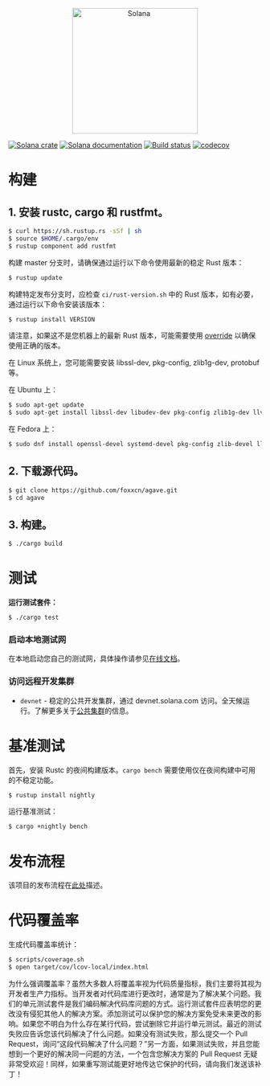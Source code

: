 <p align="center">
  <a href="https://solana.com">
    <img alt="Solana" src="https://i.imgur.com/0vfIMHo.png" width="250" />
  </a>
</p>

[![Solana crate](https://img.shields.io/crates/v/solana-core.svg)](https://crates.io/crates/solana-core)
[![Solana documentation](https://docs.rs/solana-core/badge.svg)](https://docs.rs/solana-core)
[![Build status](https://badge.buildkite.com/8cc350de251d61483db98bdfc895b9ea0ac8ffa4a32ee850ed.svg?branch=master)](https://buildkite.com/solana-labs/solana/builds?branch=master)
[![codecov](https://codecov.io/gh/solana-labs/solana/branch/master/graph/badge.svg)](https://codecov.io/gh/solana-labs/solana)

# 构建

## **1. 安装 rustc, cargo 和 rustfmt。**

```bash
$ curl https://sh.rustup.rs -sSf | sh
$ source $HOME/.cargo/env
$ rustup component add rustfmt
```

构建 master 分支时，请确保通过运行以下命令使用最新的稳定 Rust 版本：

```bash
$ rustup update
```

构建特定发布分支时，应检查 `ci/rust-version.sh` 中的 Rust 版本，如有必要，通过运行以下命令安装该版本：

```bash
$ rustup install VERSION
```
请注意，如果这不是您机器上的最新 Rust 版本，可能需要使用 [override](https://rust-lang.github.io/rustup/overrides.html) 以确保使用正确的版本。

在 Linux 系统上，您可能需要安装 libssl-dev, pkg-config, zlib1g-dev, protobuf 等。

在 Ubuntu 上：

```bash
$ sudo apt-get update
$ sudo apt-get install libssl-dev libudev-dev pkg-config zlib1g-dev llvm clang cmake make libprotobuf-dev protobuf-compiler
```

在 Fedora 上：

```bash
$ sudo dnf install openssl-devel systemd-devel pkg-config zlib-devel llvm clang cmake make protobuf-devel protobuf-compiler perl-core
```

## **2. 下载源代码。**

```bash
$ git clone https://github.com/foxxcn/agave.git
$ cd agave
```

## **3. 构建。**

```bash
$ ./cargo build
```

# 测试

**运行测试套件：**

```bash
$ ./cargo test
```

### 启动本地测试网

在本地启动您自己的测试网，具体操作请参见[在线文档](https://docs.solanalabs.com/clusters/benchmark)。

### 访问远程开发集群

* `devnet` - 稳定的公共开发集群，通过 devnet.solana.com 访问。全天候运行。了解更多关于[公共集群](https://docs.solanalabs.com/clusters)的信息。

# 基准测试

首先，安装 Rustc 的夜间构建版本。`cargo bench` 需要使用仅在夜间构建中可用的不稳定功能。

```bash
$ rustup install nightly
```

运行基准测试：

```bash
$ cargo +nightly bench
```

# 发布流程

该项目的发布流程在[此处](RELEASE.md)描述。

# 代码覆盖率

生成代码覆盖率统计：

```bash
$ scripts/coverage.sh
$ open target/cov/lcov-local/index.html
```

为什么强调覆盖率？虽然大多数人将覆盖率视为代码质量指标，我们主要将其视为开发者生产力指标。当开发者对代码库进行更改时，通常是为了解决某个问题。我们的单元测试套件是我们编码解决代码库问题的方式。运行测试套件应表明您的更改没有侵犯其他人的解决方案。添加测试可以保护您的解决方案免受未来更改的影响。如果您不明白为什么存在某行代码，尝试删除它并运行单元测试。最近的测试失败应告诉您该代码解决了什么问题。如果没有测试失败，那么提交一个 Pull Request，询问“这段代码解决了什么问题？”另一方面，如果测试失败，并且您能想到一个更好的解决同一问题的方法，一个包含您解决方案的 Pull Request 无疑非常受欢迎！同样，如果重写测试能更好地传达它保护的代码，请向我们发送该补丁！